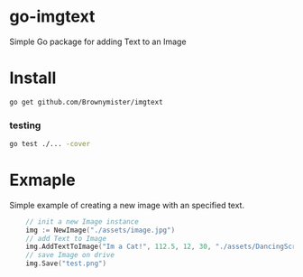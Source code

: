 # go-imgtext
Simple Go package for adding Text to an Image

# Install

```bash
go get github.com/Brownymister/imgtext
```

### testing
```bash
go test ./... -cover
```

# Exmaple

Simple example of creating a new image with an specified text.

```go
    // init a new Image instance
    img := NewImage("./assets/image.jpg")
    // add Text to Image
	img.AddTextToImage("Im a Cat!", 112.5, 12, 30, "./assets/DancingScript-VariableFont_wght.ttf", color.Black)
    // save Image on drive
	img.Save("test.png")

```